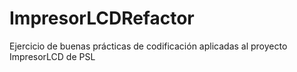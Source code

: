 # ImpresorLCDRefactor

Ejercicio de buenas prácticas de codificación aplicadas al proyecto ImpresorLCD de PSL
